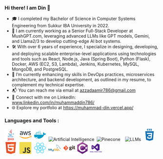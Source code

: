### Hi there! I am Din 👋

- 🎓 I completed my Bachelor of Science in Computer Systems Engineering from Sukkur IBA University in 2022.
- 💼 I am currently working as a Senior Full-Stack Developer at MushGPT.com, leveraging advanced LLMs like GPT models, Gemini, and Llama2/3 to develop cutting-edge AI bot systems.
- 🛠️ With over 6 years of experience, I specialize in designing, developing, and deploying scalable enterprise-level applications using technologies and tools such as React, Node.js, Java (Spring Boot), Python (Flask), Docker, AWS (EC2, S3, Lambda), Jenkins, Kubernetes, MySQL, MongoDB, and PostgreSQL.
- 🌱 I’m currently enhancing my skills in DevOps practices, microservices architecture, and backend development, as outlined in my resume, to complement my technical expertise.
- 📬 You can reach me via email at azzadaamir786@gmail.com
- 🔗 Connect with me on LinkedIn: www.linkedin.com/in/muhammaddin786/
- 🌐 Explore my portfolio at https://muhammad-din.vercel.app/

### Languages and Tools :
<div>
  <img src="https://github.com/devicons/devicon/blob/master/icons/java/java-original-wordmark.svg" title="Java" alt="Java" width="40" height="40"/>&nbsp;
  <img src="https://github.com/devicons/devicon/blob/master/icons/amazonwebservices/amazonwebservices-original-wordmark.svg" title="AWS" alt="AWS" width="40" height="40"/>&nbsp;
  <img src="https://github.com/devicons/devicon/blob/master/icons/docker/docker-plain.svg" title="AWS" alt="AWS" width="40" height="40"/>&nbsp;
  <img src="https://skillicons.dev/icons?i=ai" title="Artificial Intelligence" alt="Artificial Intelligence" width="40" height="40"/>&nbsp;
  <img src="https://skillicons.dev/icons?i=ai" title="Pinecone" alt="Pinecone" width="40" height="40"/>&nbsp;
  &nbsp;
<img src="https://upload.wikimedia.org/wikipedia/commons/thumb/a/ab/ChatGPT_logo.svg/800px-ChatGPT_logo.svg.png" title="LLMs" alt="LLMs" width="40" height="40"/>&nbsp;
  <img src="https://github.com/devicons/devicon/blob/master/icons/css3/css3-plain-wordmark.svg"  title="CSS3" alt="CSS" width="40" height="40"/>&nbsp;
  <img src="https://github.com/devicons/devicon/blob/master/icons/html5/html5-original.svg" title="HTML5" alt="HTML" width="40" height="40"/>&nbsp;
  <img src="https://github.com/devicons/devicon/blob/master/icons/javascript/javascript-original.svg" title="JavaScript" alt="JavaScript" width="40" height="40"/>&nbsp;
   <img src="https://github.com/devicons/devicon/blob/master/icons/react/react-original.svg" title="HTML5" alt="HTML" width="40" height="40"/>&nbsp;
  <img src="https://github.com/devicons/devicon/blob/master/icons/mysql/mysql-original-wordmark.svg" title="MySQL"  alt="MySQL" width="40" height="40"/>&nbsp;
  <img src="https://github.com/devicons/devicon/blob/master/icons/git/git-original-wordmark.svg" title="Git" **alt="Git" width="40" height="40"/> 
  <img src="https://github.com/devicons/devicon/blob/master/icons/csharp/csharp-original.svg" title="csharp" **alt="csharp" width="40" height="40"/>  
  <img src="https://github.com/devicons/devicon/blob/master/icons/visualstudio/visualstudio-plain-wordmark.svg" title="visualstudio" **alt="VisualStudio" width="40" height="40"/>
  
</div>
  

  

